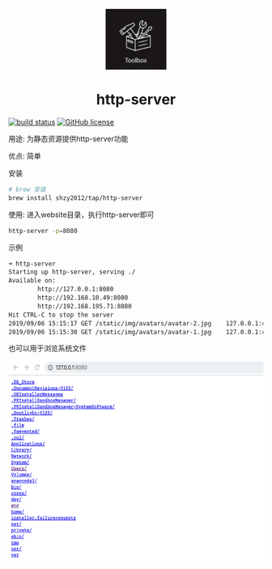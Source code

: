 
<p align="center">
	<img src="https://github.com/shzy2012/static/blob/master/toolbox.png?raw=true" width="120" height="120">
</p>

<h1 align="center">http-server</h1>


<p align="center">

[![build status][travis-image]][travis-url] [![GitHub license](https://img.shields.io/github/license/laiye-ai/wulai-openapi-sdk-golang?style=social)](https://travis-ci.org/shzy2012/common/blob/master/LICENSE)


[travis-image]: https://travis-ci.org/shzy2012/http-server.svg?branch=master

[travis-url]: https://travis-ci.org/shzy2012/http-server

</p>

用途: 为静态资源提供http-server功能

优点: 简单


安装
```bash
# brew 安装
brew install shzy2012/tap/http-server
```

使用: 进入website目录，执行http-server即可
```bash
http-server -p=8080
```

示例
```bash
➜ http-server
Starting up http-server, serving ./
Available on:
        http://127.0.0.1:8080
        http://192.168.10.49:8080
        http://192.168.195.71:8080
Hit CTRL-C to stop the server
2019/09/06 15:15:17 GET	/static/img/avatars/avatar-2.jpg	127.0.0.1:49895	Mozilla/5.0 (Macintosh; Intel Mac OS X 10_14_4) AppleWebKit/537.36 (KHTML, like Gecko) Chrome/76.0.3809.132 Safari/537.36	154.351µs
2019/09/06 15:15:30 GET	/static/img/avatars/avatar-1.jpg	127.0.0.1:49895	Mozilla/5.0 (Macintosh; Intel Mac OS X 10_14_4) AppleWebKit/537.36 (KHTML, like Gecko) Chrome/76.0.3809.132 Safari/537.36	79.361µs
```

也可以用于浏览系统文件

<img src="https://github.com/shzy2012/static/blob/master/brower_system_file.png?raw=true" width="600" height="400">